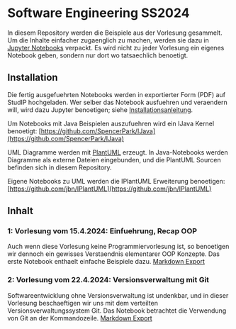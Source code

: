 # Software Engineering SS2024

In diesem Repository werden die Beispiele aus der Vorlesung gesammelt. Um
die Inhalte einfacher zugaenglich zu machen, werden sie dazu in [Jupyter
Notebooks](https://jupyter.org/) verpackt. Es wird nicht zu jeder Vorlesung
ein eigenes Notebook geben, sondern nur dort wo tatsaechlich benoetigt.


## Installation

Die fertig ausgefuehrten Notebooks werden in exportierter Form (PDF) auf
StudIP hochgeladen. Wer selber das Notebook ausfuehren und veraendern will,
wird dazu Jupyter benoetigen; siehe
[Installationsanleitung](https://jupyter.org/install).

Um Notebooks mit Java Beispielen auszufuehren wird ein IJava Kernel
benoetigt: [https://github.com/SpencerPark/IJava](https://github.com/SpencerPark/IJava)

UML Diagramme werden mit [PlantUML](https://plantuml.com/) erzeugt. In
Java-Notebooks werden Diagramme als externe Dateien eingebunden, und die
PlantUML Sourcen befinden sich in diesem Repository.

Eigene Notebooks zu UML werden die IPlantUML Erweiterung benoetigen:
[https://github.com/jbn/IPlantUML](https://github.com/jbn/IPlantUML)


## Inhalt

### 1: Vorlesung vom 15.4.2024: Einfuehrung, Recap OOP

Auch wenn diese Vorlesung keine Programmiervorlesung ist, so benoetigen wir
dennoch ein gewisses Verstaendnis elementarer OOP Konzepte. Das erste Notebook
enthaelt einfache Beispiele dazu. [Markdown Export](rendered/1%20Einführung%20in%20OOP.md)


### 2: Vorlesung vom 22.4.2024: Versionsverwaltung mit Git

Softwareentwicklung ohne Versionsverwaltung ist undenkbar, und in dieser
Vorlesung beschaeftigen wir uns mit dem verteilten Versionsverwaltungssystem
Git. Das Notebook betrachtet die Verwendung von Git an der Kommandozeile. [Markdown Export](rendered/2%20Versionskontrolle.md)

